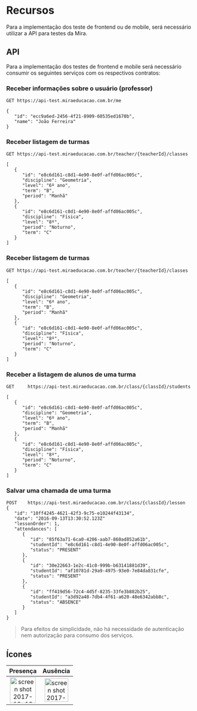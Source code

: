 # Recursos

Para a implementação dos teste de frontend ou de mobile, será necessário utilizar a API para testes da Mira.

## API
Para a implementação dos testes de frontend e mobile será necessário consumir os seguintes serviços com os respectivos contratos:

### Receber informações sobre o usuário (professor)

```http
GET https://api-test.miraeducacao.com.br/me

{
   "id": "ecc9a6ed-2456-4f21-8909-60535ed1670b",
   "name": "João Ferreira"
}
```

### Receber listagem de turmas

```http
GET https://api-test.miraeducacao.com.br/teacher/{teacherId}/classes

[
   {
      "id": "e8c6d161-c8d1-4e90-8e0f-affd06ac005c",
      "discipline": "Geometria",
      "level": "6º ano",
      "term": "B",
      "period": "Manhã"
   },
   {
      "id": "e8c6d161-c8d1-4e90-8e0f-affd06ac005c",
      "discipline": "Física",
      "level": "8º",
      "period": "Noturno",
      "term": "C"
   }
]
```

### Receber listagem de turmas

```http
GET https://api-test.miraeducacao.com.br/teacher/{teacherId}/classes

[
   {
      "id": "e8c6d161-c8d1-4e90-8e0f-affd06ac005c",
      "discipline": "Geometria",
      "level": "6º ano",
      "term": "B",
      "period": "Manhã"
   },
   {
      "id": "e8c6d161-c8d1-4e90-8e0f-affd06ac005c",
      "discipline": "Física",
      "level": "8º",
      "period": "Noturno",
      "term": "C"
   }
]
```

### Receber a listagem de alunos de uma turma

```http
GET 	https://api-test.miraeducacao.com.br/class/{classId}/students

[
   {
      "id": "e8c6d161-c8d1-4e90-8e0f-affd06ac005c",
      "discipline": "Geometria",
      "level": "6º ano",
      "term": "B",
      "period": "Manhã"
   },
   {
      "id": "e8c6d161-c8d1-4e90-8e0f-affd06ac005c",
      "discipline": "Física",
      "level": "8º",
      "period": "Noturno",
      "term": "C"
   }
]
```

### Salvar uma chamada de uma turma

```http
POST 	https://api-test.miraeducacao.com.br/class/{classId}/lesson
{
   "id": "10ff4245-4621-42f3-9c75-e10244f43134",
   "date": "2016-09-13T13:30:52.123Z"
   "lessonOrder": 1,
   "attendances": [
      {
         "id": "85f63a71-6ca0-4206-aab7-860ad852a61b",
         "studentId": "e8c6d161-c8d1-4e90-8e0f-affd06ac005c",
         "status": "PRESENT"
      },
      {
         "id": "30e22663-1e2c-41c0-999b-b63141881d39",
         "studentId": "af10781d-29a9-4975-93e0-7e84da831cfe",
         "status": "PRESENT"
      },
      {
         "id": "ff419d56-72c4-4d5f-8235-33fe3b882b25",
         "studentId": "a3d92a48-7db4-4f61-a620-48e6342abb8c",
         "status": "ABSENCE"
      }
   ]
}
```

> Para efeitos de simplicidade, não há necessidade de autenticação nem autorização para consumo dos serviços.

## Ícones

| Presença  	|  Ausência 	|
|:-:	|:-:	|
| <img width="69" alt="screen shot 2017-12-13 at 14 35 02" src="https://user-images.githubusercontent.com/664138/33950642-11979962-e014-11e7-9041-dfd93e2b865c.png"> | <img width="63" alt="screen shot 2017-12-13 at 14 35 34" src="https://user-images.githubusercontent.com/664138/33950657-16720b8e-e014-11e7-90f5-a4bf65b20d3b.png"> |
